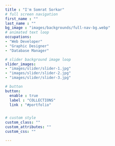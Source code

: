 ```yaml
---
title : "I'm Somrat Sorkar"
# full screen navigation
first_name : ""
last_name : ""
bg_image : "images/backgrounds/full-nav-bg.webp"
# animated text loop
occupations:
- "Web Developer"
- "Graphic Designer"
- "Database Manager"

# slider background image loop
slider_images:
- "images/slider/slider-1.jpg"
- "images/slider/slider-2.jpg"
- "images/slider/slider-3.jpg"

# button
button:
  enable : true
  label : "COLLECTIONS"
  link : "#portfolio"


# custom style
custom_class: ""
custom_attributes: ""
custom_css: ""

---
```


